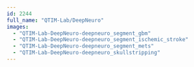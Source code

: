 ```yaml
---
id: 2244
full_name: "QTIM-Lab/DeepNeuro"
images: 
  - "QTIM-Lab-DeepNeuro-deepneuro_segment_gbm"
  - "QTIM-Lab-DeepNeuro-deepneuro_segment_ischemic_stroke"
  - "QTIM-Lab-DeepNeuro-deepneuro_segment_mets"
  - "QTIM-Lab-DeepNeuro-deepneuro_skullstripping"
---
```

